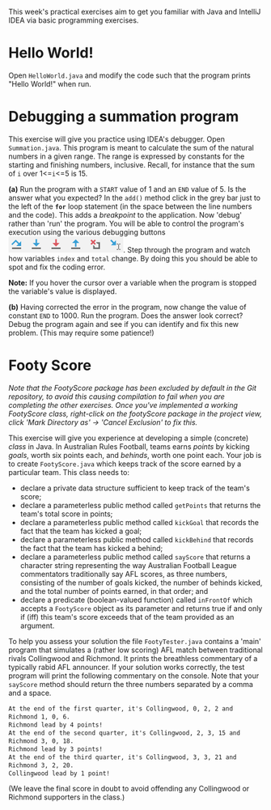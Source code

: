 This week's practical exercises aim to get you familiar with Java and IntelliJ IDEA via basic programming exercises.

# Hello World!

Open `HelloWorld.java` and modify the code such that the program prints "Hello World!" when run.

# Debugging a summation program

This exercise will give you practice using IDEA's debugger. Open `Summation.java`. This program is meant to calculate the sum of the natural numbers in a given range. The range is expressed by constants for the starting and finishing numbers, inclusive. Recall, for instance that the sum of `i` over 1<=`i`<=5 is 15.

**(a)** Run the program with a `START` value of 1 and an `END` value of 5. Is the answer what you expected? In the `add()` method click in the grey bar just to the left of the __`for`__ loop statement (in the space between the line numbers and the code). This adds a _breakpoint_ to the application. Now 'debug' rather than 'run' the program. You will be able to control the program's execution using the various debugging buttons ![various debugging icons](img/debugbtns.png "various debugging icons"). Step through the program and watch how variables `index` and `total` change. By doing this you should be able to spot and fix the coding error.

**Note:** If you hover the cursor over a variable when the program is stopped the variable's value is displayed.

**(b)** Having corrected the error in the program, now change the value of constant `END` to 1000. Run the program. Does the answer look correct? Debug the program again and see if you can identify and fix this new problem. (This may require some patience!)

# Footy Score

*Note that the FootyScore package has been excluded by default in the Git repository, to avoid this causing compilation to fail when you are completing the other exercises. Once you've implemented a working FootyScore class, right-click on the footyScore package in the project view, click 'Mark Directory as' -> 'Cancel Exclusion' to fix this.*

This exercise will give you experience at developing a simple (concrete) _class_ in Java. In Australian Rules Football, teams earns _points_ by kicking _goals_, worth six points each, and _behinds_, worth one point each. Your job is to create `FootyScore.java` which keeps track of the score earned by a particular team. This class needs to:

* declare a private data structure sufficient to keep track of the team's score;
* declare a parameterless public method called `getPoints` that returns the team's total score in points;
* declare a parameterless public method called `kickGoal` that records the fact that the team has kicked a goal;
* declare a parameterless public method called `kickBehind` that records the fact that the team has kicked a behind;
* declare a parameterless public method called `sayScore` that returns a character string representing the way Australian Football League commentators traditionally say AFL scores, as three numbers, consisting of the number of goals kicked, the number of behinds kicked, and the total number of points earned, in that order; and
* declare a predicate (boolean-valued function) called `inFrontOf` which accepts a `FootyScore` object as its parameter and returns true if and only if (iff) this team's score exceeds that of the team provided as an argument.

To help you assess your solution the file `FootyTester.java` contains a 'main' program that simulates a (rather low scoring) AFL match between traditional rivals
Collingwood and Richmond. It prints the breathless commentary of a typically rabid AFL announcer. If your solution works correctly, the test program will print the following
commentary on the console. Note that your `sayScore` method should return the three numbers separated by a comma and a space.

    At the end of the first quarter, it's Collingwood, 0, 2, 2 and Richmond 1, 0, 6.
    Richmond lead by 4 points!
    At the end of the second quarter, it's Collingwood, 2, 3, 15 and Richmond 3, 0, 18.
    Richmond lead by 3 points!
    At the end of the third quarter, it's Collingwood, 3, 3, 21 and Richmond 3, 2, 20.
    Collingwood lead by 1 point!

(We leave the final score in doubt to avoid offending any Collingwood or Richmond
supporters in the class.)

